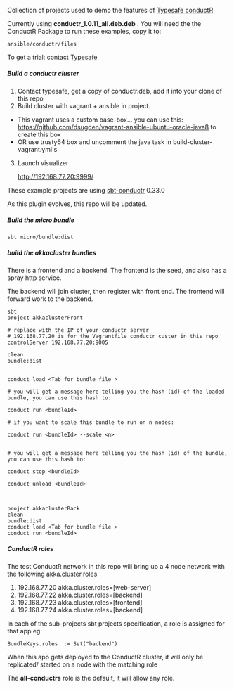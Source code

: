 Collection of projects used to demo the features of [Typesafe conductR](http://typesafe.com/products/conductr)


Currently using  **conductr_1.0.11_all.deb.deb** . You will need the the ConductR Package to run these examples, copy it to:

    ansible/conductr/files

To get a trial: contact [Typesafe](http://typesafe.com/company/contact)


##### Build a conductr cluster 

1. Contact typesafe, get a copy of conductr.deb, add it into your clone of this repo
2. Build cluster with vagrant + ansible in project.  
  * This vagrant uses a custom base-box... you can use this: https://github.com/dsugden/vagrant-ansible-ubuntu-oracle-java8 to create this box
  * OR use trusty64 box and uncomment the java task in build-cluster-vagrant.yml's
3. Launch visualizer

    http://192.168.77.20:9999/



These example projects are using [sbt-conductr](https://github.com/sbt/sbt-typesafe-conductr) 0.33.0

As this plugin evolves, this repo will be updated.


##### Build the **micro** bundle


    sbt micro/bundle:dist
    


##### build the akkacluster bundles

There is a frontend and a backend. The frontend is the seed, and also has a spray http service.

The backend will join cluster, then register with front end. The frontend will forward work to the backend.


    sbt
    project akkaclusterFront
    
    # replace with the IP of your conductr server
    # 192.168.77.20 is for the Vagrantfile conductr custer in this repo
    controlServer 192.168.77.20:9005
    
    clean
    bundle:dist
    
     
    conduct load <Tab for bundle file > 
    
    # you will get a message here telling you the hash (id) of the loaded bundle, you can use this hash to:
    
    conduct run <bundleId>
    
    # if you want to scale this bundle to run on n nodes:
    
    conduct run <bundleId> --scale <n>
    
    
    # you will get a message here telling you the hash (id) of the bundle, you can use this hash to:
    
    conduct stop <bundleId>
    
    conduct unload <bundleId>

    
    
    project akkaclusterBack
    clean
    bundle:dist
    conduct load <Tab for bundle file >
    conduct run <bundleId>
    
    
##### ConductR roles

The test ConductR network in this repo will bring up a 4 node network with the following akka.cluster.roles

1. 192.168.77.20  akka.cluster.roles=[web-server] 
2. 192.168.77.22  akka.cluster.roles=[backend]
3. 192.168.77.23  akka.cluster.roles=[frontend]
4. 192.168.77.24  akka.cluster.roles=[backend]
    
    
In each of the sub-projects sbt projects specification, a role is assigned for that app eg:


    BundleKeys.roles  := Set("backend")
    
    
When this app gets deployed to the ConductR cluster, it will only be replicated/ started on a node with the matching role
    

The **all-conductrs** role is the default, it will allow any role. 
    
    


    
    
    


